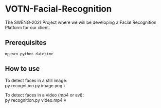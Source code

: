 # VOTN-Facial-Recognition
The SWENG-2021 Project where we will be developing a Facial Recognition Platform for our client.

## Prerequisites
`opencv-python
datetime`

## How to use
To detect faces in a still image:\
py recognition.py image.png i

To detect faces in a video (mp4 or avi):\
py recognition.py video.mp4 v 

